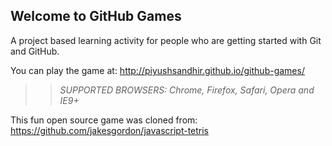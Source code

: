 ## Welcome to GitHub Games

A project based learning activity for people who are getting started with Git and GitHub.

You can play the game at: http://piyushsandhir.github.io/github-games/

>> _*SUPPORTED BROWSERS*: Chrome, Firefox, Safari, Opera and IE9+_

This fun open source game was cloned from: https://github.com/jakesgordon/javascript-tetris
